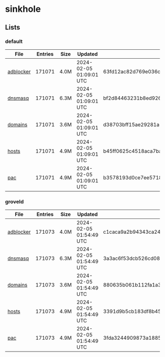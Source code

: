 # sinkhole

## Lists

### default

|File|Entries|Size|Updated|Hash|
|-|-|-|-|-|
|[adblocker](https://raw.githubusercontent.com/groveld/sinkhole/lists/default/adblocker.txt)|171071|4.0M|2024-02-05 01:09:01 UTC|63fd12ac82d769e036c484d5b88953e3c2d8cbcd059a042d097b08da5ae193b4|
|[dnsmasq](https://raw.githubusercontent.com/groveld/sinkhole/lists/default/dnsmasq.txt)|171071|6.3M|2024-02-05 01:09:01 UTC|bf2d84463231b8ed926f4df49235d61e369f284994a1cda0a084640f816a08c3|
|[domains](https://raw.githubusercontent.com/groveld/sinkhole/lists/default/domains.txt)|171071|3.6M|2024-02-05 01:09:01 UTC|d38703bff15ae29281a14d3db9e356ace9976644aec585a7daa705effd0526cc|
|[hosts](https://raw.githubusercontent.com/groveld/sinkhole/lists/default/hosts.txt)|171071|4.9M|2024-02-05 01:09:01 UTC|b45ff0625c4518aca7ba737545bc9d4aef4f07cbf887e5ebdd8f1f1801ac5d65|
|[pac](https://raw.githubusercontent.com/groveld/sinkhole/lists/default/pac.txt)|171071|4.9M|2024-02-05 01:09:01 UTC|b3578193d0ce7ee5718b6c8fa8774b4116eea6595360e79bdde0654cd4abaf1d|

### groveld

|File|Entries|Size|Updated|Hash|
|-|-|-|-|-|
|[adblocker](https://raw.githubusercontent.com/groveld/sinkhole/lists/groveld/adblocker.txt)|171073|4.0M|2024-02-05 01:54:49 UTC|c1caca9a2b94343ca241c664514fff917b80dc666a5f3ba09bd1f91afdd26c15|
|[dnsmasq](https://raw.githubusercontent.com/groveld/sinkhole/lists/groveld/dnsmasq.txt)|171073|6.3M|2024-02-05 01:54:49 UTC|3a3ac6f53dcb526cd082be94f7b15587f4adacba59a270b097e594fd851a97f9|
|[domains](https://raw.githubusercontent.com/groveld/sinkhole/lists/groveld/domains.txt)|171073|3.6M|2024-02-05 01:54:49 UTC|880635b061b112fa1a35675bcf9e5cdd6ebdcf2bde9fcb96c945837783a10ebe|
|[hosts](https://raw.githubusercontent.com/groveld/sinkhole/lists/groveld/hosts.txt)|171073|4.9M|2024-02-05 01:54:49 UTC|3391d9b5cb183df8b45db3d81d5b4b71c49b1dc81f39d976e582ec3157c1afae|
|[pac](https://raw.githubusercontent.com/groveld/sinkhole/lists/groveld/pac.txt)|171073|4.9M|2024-02-05 01:54:49 UTC|3fda3244909873a1885e8812fbc76e4ecd6251bc17908cab9bfc963680d4fd3b|

